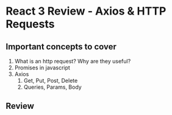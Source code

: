 # React 3 Review - Axios & HTTP Requests

## Important concepts to cover

1. What is an http request? Why are they useful?
2. Promises in javascript
3. Axios
   1. Get, Put, Post, Delete
   2. Queries, Params, Body

## Review
